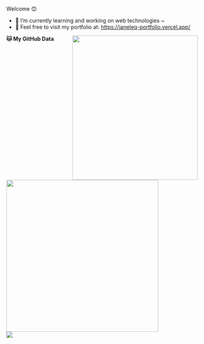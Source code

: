 Welcome 😊 
- 🌱 I’m currently learning and working on web technologies ~
- 👯 Feel free to visit my portfolio at: https://janeleq-portfolio.vercel.app/

<img align="right" src="https://media.giphy.com/media/CuuSHzuc0O166MRfjt/giphy.gif" width="330" height="380"/>

**🐱 My GitHub Data**
<br />
<img src="https://github-readme-streak-stats.herokuapp.com?user=Janeleq&theme=dark&hide_border=true" width="400">
<br />
<a href="https://github.com/janeleq/github-readme-stats">
<img align="center" src="https://github-readme-stats.vercel.app/api/top-langs/?username=janeleq&layout=compact&theme=dark&hide_border=true" />
</a>
